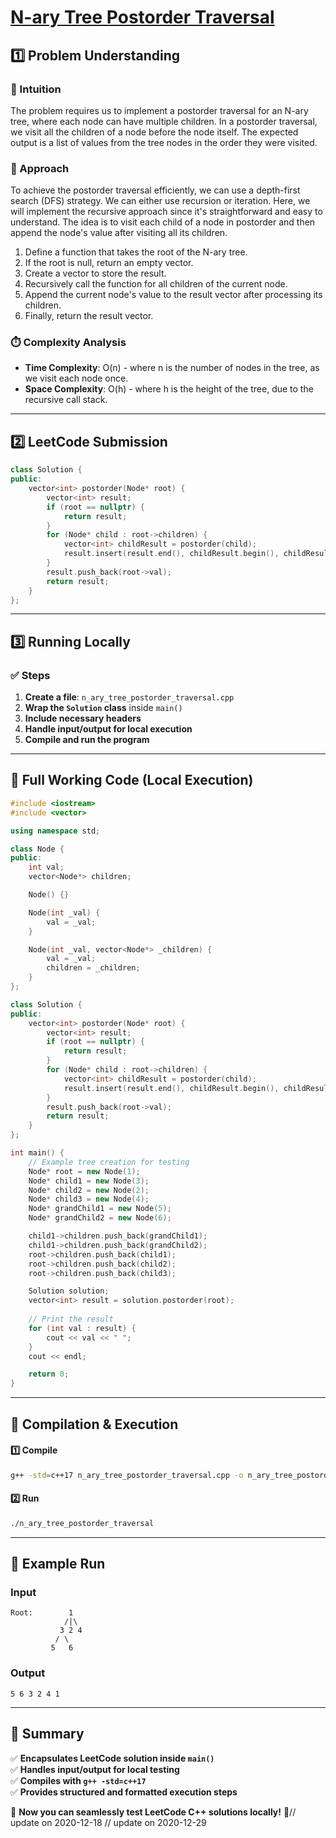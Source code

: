 # **[N-ary Tree Postorder Traversal](https://leetcode.com/problems/n-ary-tree-postorder-traversal/description/)**  

## **1️⃣ Problem Understanding**  
### **📌 Intuition**  
The problem requires us to implement a postorder traversal for an N-ary tree, where each node can have multiple children. In a postorder traversal, we visit all the children of a node before the node itself. The expected output is a list of values from the tree nodes in the order they were visited.  

### **🚀 Approach**  
To achieve the postorder traversal efficiently, we can use a depth-first search (DFS) strategy. We can either use recursion or iteration. Here, we will implement the recursive approach since it's straightforward and easy to understand. The idea is to visit each child of a node in postorder and then append the node's value after visiting all its children.

1. Define a function that takes the root of the N-ary tree.
2. If the root is null, return an empty vector.
3. Create a vector to store the result.
4. Recursively call the function for all children of the current node.
5. Append the current node's value to the result vector after processing its children.
6. Finally, return the result vector.

### **⏱️ Complexity Analysis**  
- **Time Complexity**: O(n) - where n is the number of nodes in the tree, as we visit each node once.
- **Space Complexity**: O(h) - where h is the height of the tree, due to the recursive call stack.

---  

## **2️⃣ LeetCode Submission**  
```cpp
class Solution {
public:
    vector<int> postorder(Node* root) {
        vector<int> result;
        if (root == nullptr) {
            return result;
        }
        for (Node* child : root->children) {
            vector<int> childResult = postorder(child);
            result.insert(result.end(), childResult.begin(), childResult.end());
        }
        result.push_back(root->val);
        return result;
    }
};
```  

---  

## **3️⃣ Running Locally**  
### **✅ Steps**  
1. **Create a file**: `n_ary_tree_postorder_traversal.cpp`  
2. **Wrap the `Solution` class** inside `main()`  
3. **Include necessary headers**  
4. **Handle input/output for local execution**  
5. **Compile and run the program**  

---  

## **📝 Full Working Code (Local Execution)**  
```cpp
#include <iostream>
#include <vector>

using namespace std;

class Node {
public:
    int val;
    vector<Node*> children;

    Node() {}

    Node(int _val) {
        val = _val;
    }

    Node(int _val, vector<Node*> _children) {
        val = _val;
        children = _children;
    }
};

class Solution {
public:
    vector<int> postorder(Node* root) {
        vector<int> result;
        if (root == nullptr) {
            return result;
        }
        for (Node* child : root->children) {
            vector<int> childResult = postorder(child);
            result.insert(result.end(), childResult.begin(), childResult.end());
        }
        result.push_back(root->val);
        return result;
    }
};

int main() {
    // Example tree creation for testing
    Node* root = new Node(1);
    Node* child1 = new Node(3);
    Node* child2 = new Node(2);
    Node* child3 = new Node(4);
    Node* grandChild1 = new Node(5);
    Node* grandChild2 = new Node(6);

    child1->children.push_back(grandChild1);
    child1->children.push_back(grandChild2);
    root->children.push_back(child1);
    root->children.push_back(child2);
    root->children.push_back(child3);

    Solution solution;
    vector<int> result = solution.postorder(root);
    
    // Print the result
    for (int val : result) {
        cout << val << " ";
    }
    cout << endl;

    return 0;
}
```  

---  

## **🔧 Compilation & Execution**  
#### **1️⃣ Compile**  
```bash
g++ -std=c++17 n_ary_tree_postorder_traversal.cpp -o n_ary_tree_postorder_traversal
```  

#### **2️⃣ Run**  
```bash
./n_ary_tree_postorder_traversal
```  

---  

## **🎯 Example Run**  
### **Input**  
```
Root:        1
            /|\
           3 2 4
          / \
         5   6
```  
### **Output**  
```
5 6 3 2 4 1 
```  

---  

## **📌 Summary**  
✅ **Encapsulates LeetCode solution inside `main()`**  
✅ **Handles input/output for local testing**  
✅ **Compiles with `g++ -std=c++17`**  
✅ **Provides structured and formatted execution steps**  

🚀 **Now you can seamlessly test LeetCode C++ solutions locally!** 🚀// update on 2020-12-18
// update on 2020-12-29
